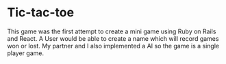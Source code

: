 <h1> Tic-tac-toe </h1>
<p>This game was the first attempt to create a mini game using Ruby on Rails and React. A User would be able to create a name which will record games won or lost. My partner and I also implemented a AI so the game is a single player game.